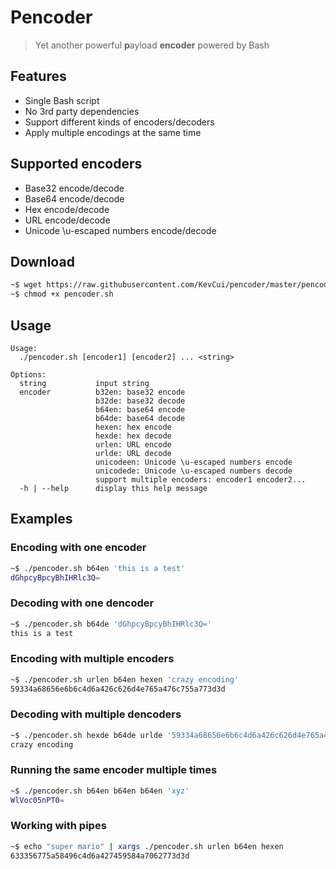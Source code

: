 # Pencoder

> Yet another powerful **p**ayload **encoder** powered by Bash

## Features

- Single Bash script
- No 3rd party dependencies
- Support different kinds of encoders/decoders
- Apply multiple encodings at the same time

## Supported encoders

- Base32 encode/decode
- Base64 encode/decode
- Hex encode/decode
- URL encode/decode
- Unicode \u-escaped numbers encode/decode

## Download

```bash
~$ wget https://raw.githubusercontent.com/KevCui/pencoder/master/pencoder.sh
~$ chmod +x pencoder.sh
```

## Usage

```
Usage:
  ./pencoder.sh [encoder1] [encoder2] ... <string>

Options:
  string           input string
  encoder          b32en: base32 encode
                   b32de: base32 decode
                   b64en: base64 encode
                   b64de: base64 decode
                   hexen: hex encode
                   hexde: hex decode
                   urlen: URL encode
                   urlde: URL decode
                   unicodeen: Unicode \u-escaped numbers encode
                   unicodede: Unicode \u-escaped numbers decode
                   support multiple encoders: encoder1 encoder2...
  -h | --help      display this help message
```

## Examples

### Encoding with one encoder

```bash
~$ ./pencoder.sh b64en 'this is a test'
dGhpcyBpcyBhIHRlc3Q=
```

### Decoding with one dencoder

```bash
~$ ./pencoder.sh b64de 'dGhpcyBpcyBhIHRlc3Q='
this is a test
```

### Encoding with multiple encoders

```bash
~$ ./pencoder.sh urlen b64en hexen 'crazy encoding'
59334a68656e6b6c4d6a426c626d4e765a476c755a773d3d
```

### Decoding with multiple dencoders

```bash
~$ ./pencoder.sh hexde b64de urlde '59334a68656e6b6c4d6a426c626d4e765a476c755a773d3d'
crazy encoding
```

### Running the same encoder multiple times

```bash
~$ ./pencoder.sh b64en b64en b64en 'xyz'
WlVoc05nPT0=
```

### Working with pipes

```bash
~$ echo "super mario" | xargs ./pencoder.sh urlen b64en hexen
633356775a58496c4d6a427459584a7062773d3d
```
